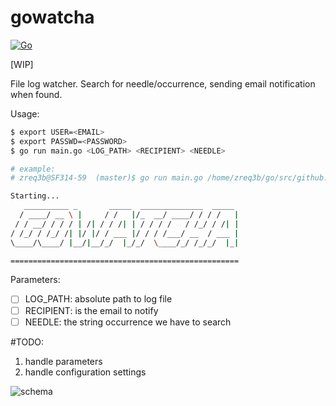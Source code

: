 # gowatcha
[![Go](https://github.com/zreq3b/gowatcha/actions/workflows/go.yml/badge.svg)](https://github.com/zreq3b/gowatcha/actions/workflows/go.yml)

[WIP]

File log watcher. Search for needle/occurrence, sending email notification when found.


Usage:
```bash
$ export USER=<EMAIL> 
$ export PASSWD=<PASSWORD> 
$ go run main.go <LOG_PATH> <RECIPIENT> <NEEDLE>

# example:
# zreq3b@SF314-59  (master)$ go run main.go /home/zreq3b/go/src/github.com/zreq3b/gowatcha/assets/demo.txt sviluppo@myskin.it 123

Starting...
   __________ _       _____  ______________  _____ 
  / ____/ __ \ |     / /   |/_  __/ ____/ / / /   |
 / / __/ / / / | /| / / /| | / / / /   / /_/ / /| |
/ /_/ / /_/ /| |/ |/ / ___ |/ / / /___/ __  / ___ |
\____/\____/ |__/|__/_/  |_/_/  \____/_/ /_/_/  |_|

===================================================

```

Parameters:
- [ ] LOG_PATH: absolute path to log file
- [ ] RECIPIENT: is the email to notify
- [ ] NEEDLE: the string occurrence we have to search

#TODO:
1. handle parameters 
2. handle configuration settings


![schema](https://i.ibb.co/2NCj3RC/Screenshot-from-2021-07-22-20-31-06.png)
